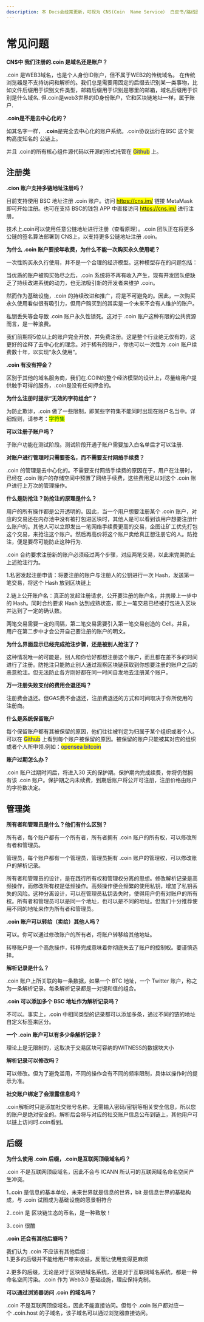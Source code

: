 ```yaml
---
description: 本 Docs会经常更新，可视为 CNS(Coin  Name Service） 白皮书/路线图。
---
```


# 常见问题

**CNS中 我们注册的.coin 是域名还是账户？​**

.coin 是WEB3域名，也是个人身份ID账户，但不属于WEB2的传统域名。 在传统浏览器是不支持访问和解析的。我们总是需要用固定的后缀去识别某一类事物，比如文件后缀用于识别文件类型，邮箱后缀用于识别是哪里的邮箱，域名后缀用于识别是什么域名. 但.coin是web3世界的ID身份账户，它和区块链地址一样，属于账户.



**.coin是不是去中心化的？​**

如其名字一样， .**coin**是完全去中心化的账户系统。.coin协议运行在BSC 这个架构高度知名的 公链上。​

并且 .coin的所有核心组件源代码以开源的形式托管在 <mark style="color:blue;">Github</mark> 上。

## 注册类



&#x20;**.cion 账户支持多链地址注册吗？**

目前支持使用 BSC 地址注册 .coin 账户。访问 <mark style="color:purple;">https://cns.im/</mark> 链接 MetaMask 即可开始注册。也可在支持 BSC的钱包 APP 中直接访问 <mark style="color:purple;">https://cns.im/</mark>  进行注册。​

技术上.coin可以使用任意公链地址进行注册（查看原理）。.coin 团队正在将更多公链的签名算法部署到 CNS上，以支持更多公链地址注册 .coin。​



**为什么 .coin 账户要按年收费，为什么不能一次购买永久使用呢？​**

一次性购买永久行使用，并不是一个合理的经济模型。这种模型存在的问题包括：​

当优质的账户被购买殆尽之后，.coin 系统将不再有收入产生，现有开发团队便缺乏了持续改进系统的动力，也无法吸引新的开发者来维护 .coin。​

然而作为基础设施，.coin 的持续改进和推广，将是不可避免的。因此，一次购买永久使用看似很有吸引力，但用户购买到的其实是一个未来不会有人维护的账户。​

私钥丢失等会导致 .coin 账户永久性锁死。这对于 .coin 账户这种有限的公共资源而言，是一种浪费。​

我们前期将5位以上的账户完全开放，并免费注册。这是整个行业绝无仅有的，这更好的诠释了去中心化的理念。对于稀有的账户，你也可以一次性为 .coin 账户续费数十年，以实现“永久使用“。



**.coin 有没有押金？**

区别于其他的域名服务商，我们在.COIN的整个经济模型的设计上，尽量给用户提供触手可得的服务，.coin是没有任何押金的。



**为什么注册时提示“无效的字符组合”？​**

为防止欺诈，.coin 做了一些限制，即某些字符集不能同时出现在账户名当中。详细规则，请参考：<mark style="color:green;">字符集​</mark>



**可以注册子账户吗？​**

子账户功能在测试阶段。测试阶段开通子账户需要加入白名单后才可以注册.



**对账户进行管理时只需要签名，而不需要支付网络手续费？​**

.coin 的管理是去中心化的。不需要支付网络手续费的原因在于，用户在注册时，已经在 .coin 账户的存储空间中预置了网络手续费，这些费用足以对这个 .coin 账户进行上万次的管理操作。​



**什么是防抢注？防抢注的原理是什么？​**

用户的所有操作都是公开透明的。因此，当一个用户想要注册某个 .coin 账户，对应的交易还在内存池中没有被打包进区块时，其他人是可以看到该用户想要注册什么账户的。其他人可以立即发出一笔网络手续费更高的交易，企图让矿工优先打包这个交易，来抢注这个账户。然后再高价将这个账户卖给真正想注册它的人。防抢注，便是要尽可能防止这种行为.

.coin 合约要求注册新的账户必须经过两个步骤，对应两笔交易，以此来完美防止上述抢注行为。​

1.私密发起注册申请：将要注册的账户与注册人的公钥进行一次 Hash，发送第一笔交易，将这个 Hash 放到区块链上

2.链上公开账户名：真正的发起注册请求，公开要注册的账户名，并携带上一步中的 Hash。同时合约要求 Hash 达到成熟状态，即上一笔交易已经被打包进入区块并达到了一定的确认数。​

两笔交易需要一定的间隔，第二笔交易需要引入第一笔交易创造的 Cell。并且，用户在第二步中才会公开自己要注册的账户的明文。



**为什么界面显示已经完成抢注步骤，还是被别人抢注了？**​

这种情况唯一的可能是，别人和你恰好都想注册这个账户，而且都在差不多的时间进行了注册。防抢注只能防止别人通过观察区块链获取到你想要注册的账户之后的恶意抢注。但无法防止各方刚好都在同一时间自发地去注册某个账户。​



**万一注册失败支付的费用会退还吗？​**

注册费会退还。但GAS费不会退还，注册费退还的方式和时间取决于你所使用的注册商。​



**什么是系统保留账户​**

每个保留账户都有其被保留的原因，他们往往被判定为归属于某个组织或者个人。可以在 <mark style="color:blue;">Github</mark> 上看到每个账户被保留的原因。被保留的账户只能被其对应的组织或者个人所申领.例如：<mark style="color:blue;">opensea  bitcoin</mark>

<mark style="color:blue;"></mark>

**账户过期怎么办？​**

.coin 账户过期时间后，将进入30 天的保护期。保护期内完成续费，你将仍然拥有该 .coin 账户。保护期之内未续费，到期后账户将公开可注册，注册价格由账户的字符数决定。



## 管理类​



**所有者和管理员是什么？他们有什么区别？​**

所有者，每个账户都有一个所有者，所有者拥有 .coin 账户的所有权，可以修改所有者和管理员。​

管理员，每个账户都有一个管理员，管理员拥有 .coin 账户的管理权，可以修改账户的解析记录。​

所有者和管理员的设计，是在践行所有权和管理权分离的思想。修改解析记录是高频操作，而修改所有权是低频操作。高频操作便会频繁的使用私钥，增加了私钥丢失的风险。这种分离设计，可以在管理员私钥丢失时，使得用户仍有对账户的所有权。所有者和管理员可以是同一个地址，也可以是不同的地址。但我们十分推荐使用不同的地址来作为所有者和管理员。​



**.coin 账户可以转给（卖给）其他人吗？​**

可以。你可以通过修改账户的所有者，将账户转移给其他地址。​

转移账户是一个高危操作，转移完成意味着你彻底失去了账户的控制权。​要谨慎选择。



**解析记录是什么？​**

.coin 账户上所关联的每一条数据，如果一个 BTC 地址，一个 Twitter 账户，称之为一条解析记录。每条解析记录都是一对键和值的组合。​



&#x20;**.coin 可以添加多个 BSC 地址作为解析记录吗？​**

不可以。事实上，.coin 中相同类型的记录都可以添加多条，通过不同的链的地址自定义标签来区分。​



**一个 .coin 账户可以有多少条解析记录？**​

理论上是无限制的，这取决于交易区块可容纳的WITNESS的数据块大小



**解析记录可以修改吗？​**

可以修改。但为了避免滥用，不同的操作会有不同的频率限制，具体以操作时的提示为准。​



**社交账户绑定了会泄露信息吗？**

.coin解析时只是添加社交账号名称，无需输入密码/密钥等相关安全信息，所以您的账户是绝对安全的。解析后会将与对应的社交账户信息公布到链上，其他用户可以链上访问时.coin看到。



## 后缀



**为什么使用 .coin 后缀，.coin是互联网顶级域名吗？​**

.coin 不是互联网顶级域名，因此不会与 ICANN 所认可的互联网域名命名空间产生冲突。​

1..coin 是信息的基本单位，未来世界就是信息的世界，bit 是信息世界的基础构成，与 .coin 试图成为基础设施的愿景相符合​

2..coin 是 区块链生态的币名，是一种致敬​！

3..coin 很酷​



**.coin 还会有其他后缀吗？​**

我们认为 .coin 不应该有其他后缀：​\
1.更多的后缀并不能给用户带来收益，反而让使用变得更麻烦

2.更多的后缀，无论是对于区块链域名系统，还是对于互联网域名系统，都是一种命名空间污染。.coin 作为 Web3.0 基础设施，理应保持克制。​



**可以通过浏览器访问 .coin 的域名吗？**​

​.coin 不是互联网顶级域名，因此不能直接访问。但每个 .coin 账户都对应一个 .coin.host 的子域名，该子域名可以通过浏览器直接访问。









